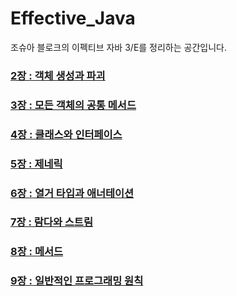 # Effective_Java

조슈아 블로크의 이펙티브 자바 3/E를 정리하는 공간입니다.

### [2장 : 객체 생성과 파괴](https://github.com/yjh2569/books/tree/main/Effective_Java/Ch02)
### [3장 : 모든 객체의 공통 메서드](https://github.com/yjh2569/books/tree/main/Effective_Java/Ch03)
### [4장 : 클래스와 인터페이스](https://github.com/yjh2569/books/tree/main/Effective_Java/Ch04)
### [5장 : 제네릭](https://github.com/yjh2569/books/tree/main/Effective_Java/Ch05)
### [6장 : 열거 타입과 애너테이션](https://github.com/yjh2569/books/tree/main/Effective_Java/Ch06)
### [7장 : 람다와 스트림](https://github.com/yjh2569/books/tree/main/Effective_Java/Ch07)
### [8장 : 메서드](https://github.com/yjh2569/books/tree/main/Effective_Java/Ch08)
### [9장 : 일반적인 프로그래밍 원칙](https://github.com/yjh2569/books/tree/main/Effective_Java/Ch09)